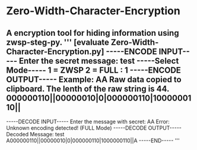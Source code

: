 # Zero-Width-Character-Encryption
A encryption tool for hiding information using zwsp-steg-py.
'''
[evaluate Zero-Width-Character-Encryption.py]
-----ENCODE INPUT-----
Enter the secret message: test
-----Select Mode----- 
1 = ZWSP 
2 = FULL : 1
-----ENCODE OUTPUT-----
Example: A​​​​​​‌‌​‍‍​​​​​​‌​‍​‍​​​​​​‌‌​‍‌​​​​​​‌‌​‍‍A
Raw data copied to clipboard. The lenth of the raw string is 44.
000000110||00000010|0|000000110|1000000110||
----------
-----DECODE INPUT-----
Enter the message with secret: A​​​​​​‌‌​‍‍​​​​​​‌​‍​‍​​​​​​‌‌​‍‌​​​​​​‌‌​‍‍A
Error: Unknown encoding detected! (FULL Mode)
-----DECODE OUTPUT-----
Decoded Message: test
A000000110||00000010|0|000000110|1000000110||A
-----END-----
'''
